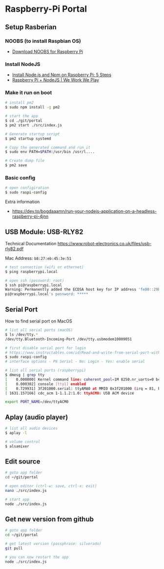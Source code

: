 # Raspberry-Pi Portal

## Setup Rasberian

### NOOBS (to install Raspbian OS)

* [Download NOOBS for Raspberry Pi](https://www.raspberrypi.org/downloads/noobs/)

### Install NodeJS
* [Install Node.js and Npm on Raspberry Pi: 5 Steps](https://www.instructables.com/id/Install-Nodejs-and-Npm-on-Raspberry-Pi/)
* [Raspberry Pi + NodeJS | We Work We Play](https://weworkweplay.com/play/raspberry-pi-nodejs/)

### Make it run on boot

```bash
# install pm2
$ sudo npm install -g pm2

# start the app
$ cd ./git/portal
$ pm2 start ./src/index.js

# Generate startup script
$ pm2 startup systemd

# Copy the generated command and run it
$ sudo env PATH=$PATH:/usr/bin /usr/l....

# Create dump file
$ pm2 save
```

### Basic config

```bash
# open configiration
$ sudo raspi-config
```

Extra information
* https://dev.to/bogdaaamn/run-your-nodejs-application-on-a-headless-raspberry-pi-4jnn

## USB Module: USB-RLY82

Technical Documentation
https://www.robot-electronics.co.uk/files/usb-rly82.pdf

Mac Address: `b8:27:eb:45:3e:51`

```bash
# test connection (wifi or ethernet)
$ ping raspberrypi.local

# open ssh (password: root)
$ ssh pi@raspberrypi.local
Warning: Permanently added the ECDSA host key for IP address 'fe80::29b9:5a71:19d4:c8ca%en5' to the list of known hosts.
pi@raspberrypi.local's password: *****  
```

## Serial Port

How to find serial port on MacOS

```bash
# list all serial ports (macOS)
$ ls /dev/tty.*
/dev/tty.Bluetooth-Incoming-Port /dev/tty.usbmodem10009051

# first disable serial port for login
# https://www.instructables.com/id/Read-and-write-from-serial-port-with-Raspberry-Pi/
$ sudo raspi-config
# interface options - P6 Serial - No: Login - Yes: enable serial

# list all serial ports (raspberrypi)
$ dmesg | grep tty
[    0.000000] Kernel command line: coherent_pool=1M 8250.nr_uarts=0 bcm2708_fb.fbwidth=656 bcm2708_fb.fbheight=416 bcm2708_fb.fbswap=1 vc_mem.mem_base=0x3ec00000 vc_mem.mem_size=0x40000000  console=ttyS0,115200 console=tty1 root=/dev/mmcblk0p7 rootfstype=ext4 elevator=deadline fsck.repair=yes rootwait quiet splash plymouth.ignore-serial-consoles
[    0.000302] console [tty1] enabled
[    0.729931] 3f201000.serial: ttyAMA0 at MMIO 0x3f201000 (irq = 81, base_baud = 0) is a PL011 rev2
[ 1631.157166] cdc_acm 1-1.1.2:1.0: ttyACM0: USB ACM device

export PORT_NAME=/dev/ttyACM0
```

## Aplay (audio player)

```bash
# list all audio devices
$ aplay -l

# volume control
$ alsamixer
```

## Edit source 

```bash
# goto app folder
cd ~/git/portal

# open editor (ctrl-w: save, ctrl-x: exit)
nano ./src/index.js

# start app
node ./src/index.js
```

## Get new version from github 

```bash
# goto app folder
cd ~/git/portal

# get latest version (passphrase: silverado)
git pull

# you can now restart the app
node ./src/index.js
```


